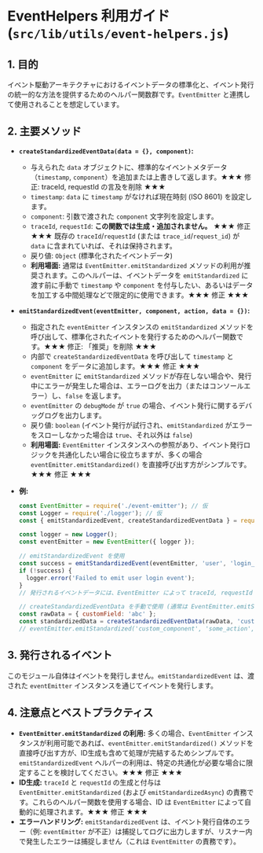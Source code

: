 # EventHelpers 利用ガイド (`src/lib/utils/event-helpers.js`)

## 1. 目的

イベント駆動アーキテクチャにおけるイベントデータの標準化と、イベント発行の統一的な方法を提供するためのヘルパー関数群です。`EventEmitter` と連携して使用されることを想定しています。

## 2. 主要メソッド

*   **`createStandardizedEventData(data = {}, component)`:**
    *   与えられた `data` オブジェクトに、標準的なイベントメタデータ（`timestamp`, `component`）を追加または上書きして返します。★★★ 修正: traceId, requestId の言及を削除 ★★★
    *   `timestamp`: `data` に `timestamp` がなければ現在時刻 (ISO 8601) を設定します。
    *   `component`: 引数で渡された `component` 文字列を設定します。
    *   `traceId`, `requestId`: **この関数では生成・追加されません。** ★★★ 修正 ★★★ 既存の `traceId`/`requestId` (または `trace_id`/`request_id`) が `data` に含まれていれば、それは保持されます。
    *   戻り値: `Object` (標準化されたイベントデータ)
    *   **利用場面:** 通常は `EventEmitter.emitStandardized` メソッドの利用が推奨されます。このヘルパーは、イベントデータを `emitStandardized` に渡す前に手動で `timestamp` や `component` を付与したい、あるいはデータを加工する中間処理などで限定的に使用できます。★★★ 修正 ★★★

*   **`emitStandardizedEvent(eventEmitter, component, action, data = {})`:**
    *   指定された `eventEmitter` インスタンスの `emitStandardized` メソッドを呼び出して、標準化されたイベントを発行するためのヘルパー関数です。★★★ 修正: 「推奨」を削除 ★★★
    *   内部で `createStandardizedEventData` を呼び出して `timestamp` と `component` をデータに追加します。★★★ 修正 ★★★
    *   `eventEmitter` に `emitStandardized` メソッドが存在しない場合や、発行中にエラーが発生した場合は、エラーログを出力（またはコンソールエラー）し、`false` を返します。
    *   `eventEmitter` の `debugMode` が `true` の場合、イベント発行に関するデバッグログを出力します。
    *   戻り値: `boolean` (イベント発行が試行され、`emitStandardized` がエラーをスローしなかった場合は `true`、それ以外は `false`)
    *   **利用場面:** `EventEmitter` インスタンスへの参照があり、イベント発行ロジックを共通化したい場合に役立ちますが、多くの場合 `eventEmitter.emitStandardized()` を直接呼び出す方がシンプルです。★★★ 修正 ★★★

*   **例:**
    ```javascript
    const EventEmitter = require('./event-emitter'); // 仮
    const Logger = require('./logger'); // 仮
    const { emitStandardizedEvent, createStandardizedEventData } = require('./event-helpers');

    const logger = new Logger();
    const eventEmitter = new EventEmitter({ logger });

    // emitStandardizedEvent を使用
    const success = emitStandardizedEvent(eventEmitter, 'user', 'login_success', { userId: 'user-123' });
    if (!success) {
      logger.error('Failed to emit user login event');
    }
    // 発行されるイベントデータには、EventEmitter によって traceId, requestId が自動付与される

    // createStandardizedEventData を手動で使用 (通常は EventEmitter.emitStandardized を直接使う方が良い)
    const rawData = { customField: 'abc' };
    const standardizedData = createStandardizedEventData(rawData, 'custom_component');
    // eventEmitter.emitStandardized('custom_component', 'some_action', standardizedData); // EventEmitter が ID を付与
    ```

## 3. 発行されるイベント

このモジュール自体はイベントを発行しません。`emitStandardizedEvent` は、渡された `eventEmitter` インスタンスを通じてイベントを発行します。

## 4. 注意点とベストプラクティス

*   **`EventEmitter.emitStandardized` の利用:** 多くの場合、`EventEmitter` インスタンスが利用可能であれば、`eventEmitter.emitStandardized()` メソッドを直接呼び出す方が、ID生成も含めて処理が完結するためシンプルです。`emitStandardizedEvent` ヘルパーの利用は、特定の共通化が必要な場合に限定することを検討してください。★★★ 修正 ★★★
*   **ID生成:** `traceId` と `requestId` の生成と付与は `EventEmitter.emitStandardized` (および `emitStandardizedAsync`) の責務です。これらのヘルパー関数を使用する場合、ID は `EventEmitter` によって自動的に処理されます。★★★ 修正 ★★★
*   **エラーハンドリング:** `emitStandardizedEvent` は、イベント発行自体のエラー（例: `eventEmitter` が不正）は捕捉してログに出力しますが、リスナー内で発生したエラーは捕捉しません（これは `EventEmitter` の責務です）。
